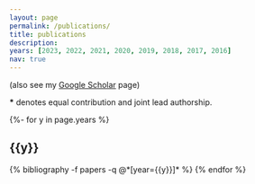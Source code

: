 ```yaml
---
layout: page
permalink: /publications/
title: publications
description: 
years: [2023, 2022, 2021, 2020, 2019, 2018, 2017, 2016]
nav: true
---
```


(also see my [Google Scholar](https://scholar.google.com/citations?user=SvsTtDwAAAAJ&hl=en) page)

**<span>*</span>** denotes equal contribution and joint lead authorship.

<!-- _pages/publications.md -->
<div class="publications">

{%- for y in page.years %}
  <h2 class="year">{{y}}</h2>
  {% bibliography -f papers -q @*[year={{y}}]* %}
{% endfor %}

</div>
